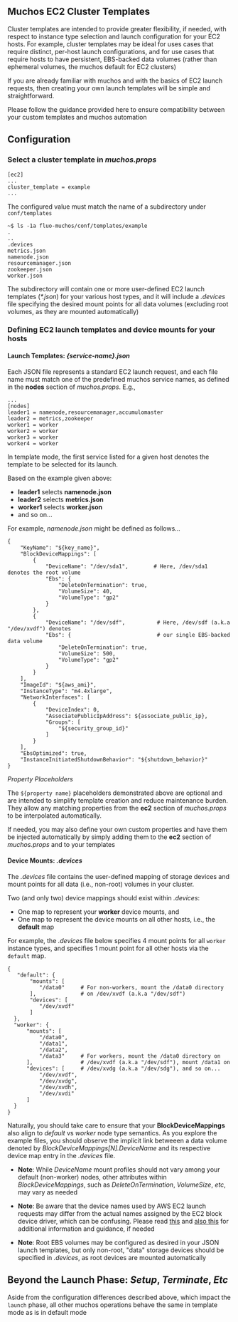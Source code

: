 ## Muchos EC2 Cluster Templates

Cluster templates are intended to provide greater flexibility, if needed,
with respect to instance type selection and launch configuration for
your EC2 hosts. For example, cluster templates may be ideal for uses
cases that require distinct, per-host launch configurations, and
for use cases that require hosts to have persistent, EBS-backed data
volumes (rather than ephemeral volumes, the muchos default for EC2
clusters)

If you are already familiar with muchos and with the basics of EC2
launch requests, then creating your own launch templates will be simple
and straightforward.

Please follow the guidance provided here to ensure compatibility between
your custom templates and muchos automation

## Configuration

### Select a cluster template in *muchos.props*
```
[ec2]
...
cluster_template = example
...
```
The configured value must match the name of a subdirectory under
`conf/templates`

```
~$ ls -1a fluo-muchos/conf/templates/example
.
..
.devices
metrics.json
namenode.json
resourcemanager.json
zookeeper.json
worker.json
```
The subdirectory will contain one or more user-defined EC2 launch
templates (*\*.json*) for your various host types, and it will
include a *.devices* file specifying the desired mount points for all
data volumes (excluding root volumes, as they are mounted
automatically)

### Defining EC2 launch templates and device mounts for your hosts

#### Launch Templates: *{service-name}.json*

Each JSON file represents a standard EC2 launch request, and each file
name must match one of the predefined muchos service names, as
defined in the **nodes** section of *muchos.props*. E.g.,
```
... 
[nodes]
leader1 = namenode,resourcemanager,accumulomaster
leader2 = metrics,zookeeper
worker1 = worker
worker2 = worker
worker3 = worker
worker4 = worker
```
In template mode, the first service listed for a given host denotes the
template to be selected for its launch.

Based on the example given above:
* **leader1** selects **namenode.json**
* **leader2** selects **metrics.json**
* **worker1** selects **worker.json**
* and so on...
  
For example, *namenode.json* might be defined as follows...
```
{
    "KeyName": "${key_name}",
    "BlockDeviceMappings": [
        {
            "DeviceName": "/dev/sda1",        # Here, /dev/sda1 denotes the root volume
            "Ebs": {
                "DeleteOnTermination": true,
                "VolumeSize": 40,
                "VolumeType": "gp2"
            }
        },
        {
            "DeviceName": "/dev/sdf",          # Here, /dev/sdf (a.k.a "/dev/xvdf") denotes
            "Ebs": {                           # our single EBS-backed data volume
                "DeleteOnTermination": true, 
                "VolumeSize": 500,
                "VolumeType": "gp2"
            } 
        }
    ], 
    "ImageId": "${aws_ami}",
    "InstanceType": "m4.4xlarge",
    "NetworkInterfaces": [
        {
            "DeviceIndex": 0,
            "AssociatePublicIpAddress": ${associate_public_ip},
            "Groups": [
                "${security_group_id}"
            ]
        }
    ],
    "EbsOptimized": true,
    "InstanceInitiatedShutdownBehavior": "${shutdown_behavior}"
}
```
*Property Placeholders*

The `${property name}` placeholders demonstrated above are optional and
are intended to simplify template creation and reduce maintenance burden.
They allow any matching properties from the **ec2** section of *muchos.props*
to be interpolated automatically.

If needed, you may also define your own custom properties and have them be injected
automatically by simply adding them to the **ec2** section of
*muchos.props* and to your templates

#### Device Mounts: *.devices*

The *.devices* file contains the user-defined mapping of storage
devices and mount points for all data (i.e., non-root) volumes in your
cluster.

Two (and only two) device mappings should exist within *.devices*:
* One map to represent your **worker** device mounts, and
* One map to represent the device mounts on all other hosts, i.e., the
  **default** map
  
For example, the *.devices* file below specifies 4 mount points for all
`worker` instance types, and specifies 1 mount point for all
other hosts via the `default` map.
```
{
   "default": {
       "mounts": [
          "/data0"     # For non-workers, mount the /data0 directory
       ],              # on /dev/xvdf (a.k.a "/dev/sdf")
       "devices": [
          "/dev/xvdf"
       ]
  },
  "worker": {
      "mounts": [
          "/data0",
          "/data1",
          "/data2",
          "/data3"     # For workers, mount the /data0 directory on 
      ],               # /dev/xvdf (a.k.a "/dev/sdf"), mount /data1 on
      "devices": [     # /dev/xvdg (a.k.a "/dev/sdg"), and so on...
          "/dev/xvdf",
          "/dev/xvdg",
          "/dev/xvdh",
          "/dev/xvdi"
      ]
  }
}
```
Naturally, you should take care to ensure that your **BlockDeviceMappings**
also align to *default* vs *worker* node type semantics. As you
explore the example files, you should observe the implicit link betweeen
a data volume denoted by *BlockDeviceMappings\[N].DeviceName* and its
respective device map entry in the *.devices* file.

* **Note**: While *DeviceName* mount profiles should not vary among
  your default (non-worker) nodes, other attributes within *BlockDeviceMappings*,
  such as *DeleteOnTermination*, *VolumeSize*, *etc*, may vary as needed

* **Note**: Be aware that the device names used by AWS EC2 launch requests
  may differ from the actual names assigned by the EC2 block device driver, which
  can be confusing. Please read
  [this](https://docs.aws.amazon.com/AWSEC2/latest/UserGuide/device_naming.html)
  and [also this](https://docs.aws.amazon.com/AWSEC2/latest/UserGuide/block-device-mapping-concepts.html)
  for additional information and guidance, if needed

* **Note**: Root EBS volumes may be configured as desired in your JSON
  launch templates, but only non-root, "data" storage devices should be
  specified in *.devices*, as root devices are mounted automatically
  
    
## Beyond the Launch Phase: *Setup*, *Terminate*, *Etc*

Aside from the configuration differences described above, which impact
the `launch` phase, all other muchos operations behave the same in
template mode as is in default mode
 
